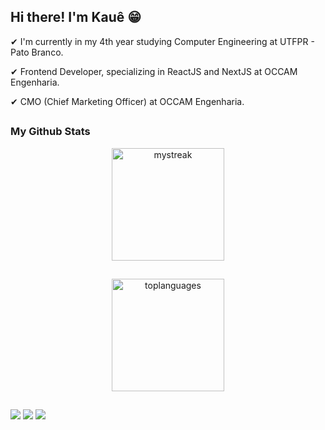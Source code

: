 ## Hi there! I'm Kauê 😁
✔ I'm currently in my 4th year studying Computer Engineering at UTFPR - Pato Branco.

✔ Frontend Developer, specializing in ReactJS and NextJS at OCCAM Engenharia.

✔ CMO (Chief Marketing Officer) at OCCAM Engenharia.

##

### My Github Stats

<div align="center">
  <a href="https://github.com/kkauems">
  <img height="180em" src="https://github-readme-streak-stats.herokuapp.com/?user=kkauems&theme=tokyonight" alt="mystreak"/>
</div>

##

<div align="center">
  <a href="https://github.com/kkauems">
  <img height="180em" src="https://github-readme-stats.vercel.app/api/top-langs/?username=kkauems&layout=compact&hide=Portugol&theme=tokyonight" alt="toplanguages"/>
</div>

##
 
<div> 

  <a href="https://www.instagram.com/kkaue.ms" target="_blank"><img src="https://img.shields.io/badge/-Instagram-%23E4405F?style=for-the-badge&logo=instagram&logoColor=white" target="_blank"></a>
  <a href = "mailto:kaue.s.mauri@gmail.com"><img src="https://img.shields.io/badge/-Gmail-%23333?style=for-the-badge&logo=gmail&logoColor=white" target="_blank"></a>
  <a href="https://www.linkedin.com/in/kauesmauri" target="_blank"><img src="https://img.shields.io/badge/-LinkedIn-%230077B5?style=for-the-badge&logo=linkedin&logoColor=white" target="_blank"></a> 
 
</div>

